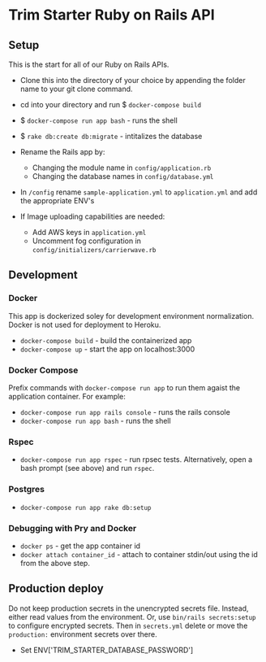 # Trim Starter Ruby on Rails API

## Setup
This is the start for all of our Ruby on Rails APIs.  
- Clone this into the directory
of your choice by appending the folder name to your git clone command.

- cd into your directory and run $ `docker-compose build`

- $ `docker-compose run app bash` - runs the shell

- $ `rake db:create db:migrate` - intitalizes the database

- Rename the Rails app by:
    - Changing the module name in `config/application.rb`
    - Changing the database names in `config/database.yml`

- In `/config` rename `sample-application.yml` to `application.yml` and add the appropriate ENV's

- If Image uploading capabilities are needed:
    - Add AWS keys in `application.yml`
    - Uncomment fog configuration in `config/initializers/carrierwave.rb`

## Development

### Docker
This app is dockerized soley for development environment normalization.  Docker
is not used for deployment to Heroku.

* `docker-compose build` - build the containerized app
* `docker-compose up` - start the app on localhost:3000

### Docker Compose
Prefix commands with `docker-compose run app` to run them agaist the application 
container. For example:

* `docker-compose run app rails console` - runs the rails console
* `docker-compose run app bash` - runs the shell

### Rspec
* `docker-compose run app rspec` - run rpsec tests. Alternatively, open a bash
  prompt (see above) and run `rspec`.

### Postgres
* `docker-compose run app rake db:setup`

### Debugging with Pry and Docker
* `docker ps` - get the app container id
* `docker attach container_id` - attach to container stdin/out using the id from the above step.

## Production deploy
 Do not keep production secrets in the unencrypted secrets file.
 Instead, either read values from the environment.
 Or, use `bin/rails secrets:setup` to configure encrypted secrets.
 Then in `secrets.yml` delete or move the  `production:` environment secrets over there.

- Set ENV['TRIM_STARTER_DATABASE_PASSWORD']
